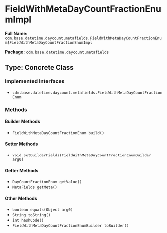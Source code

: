 # FieldWithMetaDayCountFractionEnumImpl

**Full Name:** `cdm.base.datetime.daycount.metafields.FieldWithMetaDayCountFractionEnum$FieldWithMetaDayCountFractionEnumImpl`

**Package:** `cdm.base.datetime.daycount.metafields`

## Type: Concrete Class

### Implemented Interfaces

- `cdm.base.datetime.daycount.metafields.FieldWithMetaDayCountFractionEnum`

### Methods

#### Builder Methods

- `FieldWithMetaDayCountFractionEnum build()`

#### Setter Methods

- `void setBuilderFields(FieldWithMetaDayCountFractionEnumBuilder arg0)`

#### Getter Methods

- `DayCountFractionEnum getValue()`
- `MetaFields getMeta()`

#### Other Methods

- `boolean equals(Object arg0)`
- `String toString()`
- `int hashCode()`
- `FieldWithMetaDayCountFractionEnumBuilder toBuilder()`

